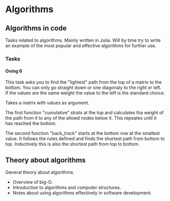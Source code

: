 # Algorithms

## Algorithms in code
Tasks related to algorithms. 
Mainly written in Julia.
Will by time try to write an example of the most popular and effective algorithms for further use.

### Tasks 
#### Oving 6
This task asks you to find the "lightest" path from the top of a matrix to the bottom.
You can only go straight down or one diagonaly to the right or left.
If the values are the same weight the value to the left is the standard choice.

Takes a matrix with values as argument.

The first function "cumulative" strats at the top and calculates tha weight of the path from it to any of the allowd nodes below it.
This repeates until it has reached the bottom.

The second function "back_track" starts at the bottom row at the smallest value.
It follows the rules defined and finds the shortest path from bottom to top.
Inductively this is also the shortest path from top to bottom.

## Theory about algorithms
General theory about algorithms.
- Overview of big-O.
- Introduction to algorithms and computer structures.
- Notes about using algorithms effectively in software development. 
